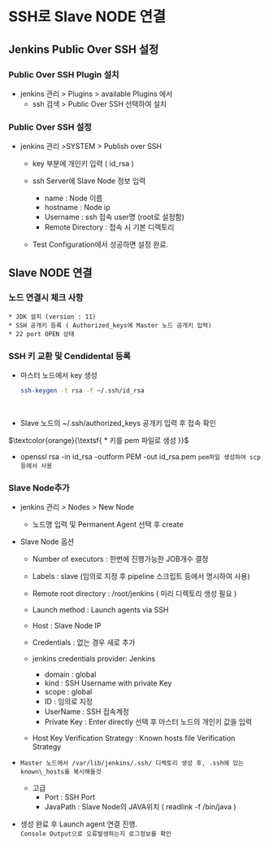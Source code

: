 # SSH로 Slave NODE 연결

## Jenkins Public Over SSH 설정 

### Public Over SSH Plugin 설치
 * jenkins 관리 > Plugins > available Plugins 에서 
	- ssh 검색 >  Public Over SSH 선택하여 설치 

### Public Over SSH 설정 
* jenkins 관리 >SYSTEM > Publish over SSH 
	- key 부분에 개인키 입력 ( id_rsa )
	- ssh Server에 Slave Node 정보 입력  
		- name : Node 이름
		- hostname : Node ip 
		- Username : ssh 접속 user명 (root로 설정함)
		- Remote Directory : 접속 시 기본 디렉토리 <br>

	- Test Configuration에서 성공하면 설정 완료.
	

## Slave NODE 연결

### 노드 연결시 체크 사항 
	* JDK 설치 (version : 11)
	* SSH 공개키 등록 ( Authorized_keys에 Master 노드 공개키 입력)
	* 22 port OPEN 상태 

### SSH 키 교환 및 Cendidental 등록 
- 마스터 노드에서 key 생성 
	
	```bash
	ssh-keygen -t rsa -f ~/.ssh/id_rsa 
	```
	<br>

- Slave 노드의 ~/.ssh/authorized_keys 공개키 입력 후 접속 확인
	
$\textcolor{orange}{\textsf{ * 키를 pem 파일로 생성 }}$ 


- openssl rsa -in id_rsa -outform PEM -out id_rsa.pem 
	 `pem파일 생성하여 scp등에서 사용`


### Slave Node추가 
- jenkins 관리 > Nodes > New Node
	- 노드명 입력 및 Permanent Agent 선택 후 create

- Slave Node 옵션 
	- Number of executors : 한번에 진행가능한 JOB개수 결정 
	- Labels : slave (임의로 지정 후  pipeline 스크립트 등에서 명시하여 사용)
	- Remote root directory : /root/jenkins ( 미리 디렉토리 생성 필요 )
	- Launch method : Launch agents via SSH 
	- Host : Slave Node IP
	- Credentials : 없는 경우 새로 추가 
	- jenkins credentials provider: Jenkins 
		- domain : global 
		- kind : SSH Username with private Key
		- scope : global 
		- ID : 임의로 지정 
		- UserName : SSH 접속계정 
		- Private Key : Enter directly 선택 후 마스터 노드의 개인키 값을 입력 

	- Host Key Verification Strategy : Known hosts file Verification Strategy

* `Master 노드에서 /var/lib/jenkins/.ssh/ 디렉토리 생성 후, .ssh에 있는 known\_hosts를 복사해둘것 `

		
	- 고급 
		- Port : SSH Port
		- JavaPath : Slave Node의 JAVA위치 ( readlink -f /bin/java )
	
- 생성 완료 후 Launch agent 연결 진행.  
` Console Output으로 오류발생하는지 로그정보를 확인 `
<br>
